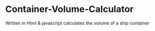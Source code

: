 # Container-Volume-Calculator
Written in Html & javascript calculates the volume of a ship container
